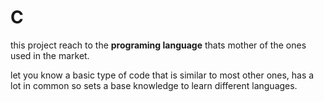 # C

this project reach to the **programing language** thats mother of the ones used in the market.

let you know a basic type of code that is similar to most other ones, has a lot in common so sets a base knowledge to learn different languages.
